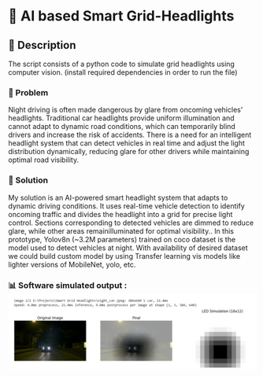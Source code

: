 # 🚗 AI based Smart Grid-Headlights

## 📝 Description

The script consists of a python code to simulate grid headlights using computer vision. 
(install required dependencies in order to run the file)

### 📄 Problem

Night driving is often made dangerous by glare from oncoming vehicles’ headlights. Traditional car headlights provide uniform illumination and cannot adapt to dynamic road conditions, which can temporarily blind drivers and increase the risk of accidents. There is a need for an intelligent headlight system that can detect vehicles in real time and adjust the light distribution dynamically, reducing glare for other drivers while maintaining optimal road visibility. 

### 🚀 Solution

My solution is an AI-powered smart headlight system that adapts to dynamic driving conditions. It uses real-time vehicle detection to identify oncoming traffic and divides the headlight into a grid for precise light control. Sections corresponding to detected vehicles are dimmed to reduce glare, while other areas remainilluminated for optimal visibility..
In this prototype, Yolov8n (~3.2M parameters) trained on coco dataset is the model used to detect vehicles at night. With availability of desired dataset we could build custom model by using Transfer learning vis models like lighter versions of MobileNet, yolo, etc. 

### 📊  Software simulated output : ![Simulated output](media/op.png)

